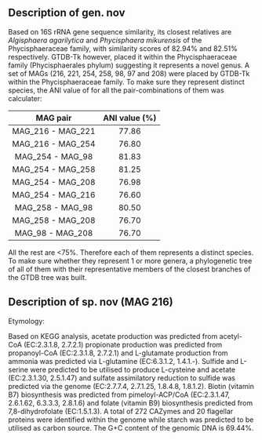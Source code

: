 ## Description of  gen. nov
<!-- 
Genome completeness is ;96.59
Genome contamination is ;1.81
 -->
Based on 16S rRNA gene sequence similarity, 
its closest relatives are 
*Algisphaera agarilytica* 
and 
*Phycisphaera mikurensis*
of the Phycisphaeraceae family, with similarity scores of 
82.94% and 82.51% respectively. 
GTDB-Tk however, placed it within the 
Phycisphaeraceae family 
(Phycisphaerales phylum) 
suggesting it represents a novel genus. 
A set of MAGs (216, 221, 254, 258, 98, 97 and 208)
were placed by GTDB-Tk within the Phycisphaeraceae family. 
To make sure they represent distinct species, the ANI value of 
for all the pair-combinations of them was calculater:

| MAG pair| ANI value (%) |
|:------:|:---------------:|
|MAG_216 -	MAG_221 |	77.86 |
|MAG_216 -	MAG_254 |	76.80 | 
|MAG_254 -	MAG_98  |	81.83 |
|MAG_254 -	MAG_258 | 81.25 |
|MAG_254 -	MAG_208 | 76.98 |
|MAG_254 -	MAG_216 | 76.60 |
|MAG_258 -	MAG_98  |	80.50 |
|MAG_258 -	MAG_208 | 76.70 |
|MAG_98  -	MAG_208 | 76.70 |

All the rest are <75%. Therefore each of them represents a distinct species. 
To make sure whether they represent 1 or more genera, a phylogenetic tree of all of them with their 
representative members of the closest branches of the GTDB tree was built. 


## Description of sp. nov (MAG 216)

Etymology:


Based on KEGG analysis,
acetate production was predicted from acetyl-CoA (EC:2.3.1.8, 2.7.2.1)
propionate production was predicted from propanoyl-CoA (EC:2.3.1.8, 2.7.2.1)
and 
L-glutamate production from ammonia was predicted via L-glutamine (EC:6.3.1.2, 1.4.1.-).
Sulfide and L-serine were predicted to be utilised to produce L-cysteine and acetate (EC:2.3.1.30, 2.5.1.47)
and
sulfate assimilatory reduction to sulfide was predicted via the genome (EC:2.7.7.4, 2.7.1.25, 1.8.4.8, 1.8.1.2).
Biotin (vitamin B7) biosynthesis  was predicted from pimeloyl-ACP/CoA (EC:2.3.1.47, 2.6.1.62, 6.3.3.3, 2.8.1.6)
and 
folate (vitamin B9) biosynthesis predicted from 7,8-dihydrofolate (EC:1.5.1.3).
A total of 272 CAZymes and 20 flagellar proteins were identified within the genome
while starch was predicted to be utilised as carbon source.
The G+C content of the genomic DNA is 69.44%.
